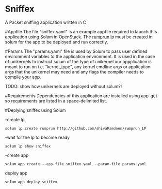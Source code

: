 # Sniffex
A Packet sniffing application written in C

#Appfile
The file "sniffex.yaml" is an example appfile required to launch this application using Solum in OpenStack.
The [rumprun lp](https://github.com/shivaRamdeen/rumprun_LP) must be created in solum for the app to be deployed and run correctly.

#Params
The "params.yaml" file is used by Solum to pass user defined environment variables to the application environment. It is used in the case of unikernels to instruct solum of the type of unikernel our appplication is meant to run on i.e. "kernel_type", any kernel cmdline args or application args that the unikernel may need and any flags the compiler needs to compile your app.

TODO: show how unikernels are deployed without solum?!

#Requirements
Dependencies of this application are installed using app-get so requirements are listed in a space-delimited list.

#Deplying sniffex using Solum

-create lp
```
solum lp create rumprun http://github.com/shivaRamdeen/rumprun_LP
```
-wait for the lp to become ready
```
solum lp show sniffex
```
-create app
```
solum app create --app-file sniffex.yaml --param-file params.yaml
```
deploy app
```
solum app deploy sniffex
```
